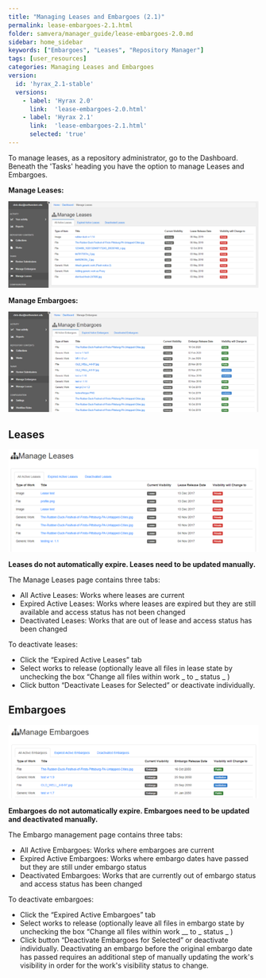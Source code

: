 ```yaml
---
title: "Managing Leases and Embargoes (2.1)"
permalink: lease-embargoes-2.1.html
folder: samvera/manager_guide/lease-embargoes-2.0.md
sidebar: home_sidebar
keywords: ["Embargoes", "Leases", "Repository Manager"]
tags: [user_resources]
categories: Managing Leases and Embargoes
version:
  id: 'hyrax_2.1-stable'
  versions:  
    - label: 'Hyrax 2.0'
      link:  'lease-embargoes-2.0.html'
    - label: 'Hyrax 2.1'
      link:  'lease-embargoes-2.1.html'
      selected: 'true'
---
```

To manage leases, as a repository administrator, go to the Dashboard. Beneath the 'Tasks' heading you have the option to manage Leases and Embargoes.

**Manage Leases:**

![Manage Leases](/images/screenshots/admin-tasks-leases.png)

**Manage Embargoes:**

![Manage Leases](/images/screenshots/admin-tasks-embargoes.png)

## Leases

![Manage Leases](/images/screenshots/manage-leases.png)

**Leases do not automatically expire. Leases need to be updated manually.**

The Manage Leases page contains three tabs:
- All Active Leases: Works where leases are current
- Expired Active Leases: Works where leases are expired but they are still available and access status has not been changed
- Deactivated Leases: Works that are out of lease and access status has been changed

To deactivate leases:
- Click the “Expired Active Leases” tab
- Select works to release (optionally leave all files in lease state by unchecking the box “Change all files within work _ to _ status _ )
- Click button “Deactivate Leases for Selected” or deactivate individually.

## Embargoes

![Manage Embargoes](/images/screenshots/manage-embargoes.png)

**Embargoes do not automatically expire. Embargoes need to be updated and deactivated manually.**

The Embargo management page contains three tabs:
- All Active Embargoes: Works where embargoes are current
- Expired Active Embargoes: Works where embargo dates have passed but they are still under embargo status
- Deactivated Embargoes: Works that are currently out of embargo status and access status has been changed

To deactivate embargoes:
- Click the “Expired Active Embargoes” tab
- Select works to release (optionally leave all files in embargo state by unchecking the box “Change all files within work __ to _ status _ )
- Click button “Deactivate Embargoes for Selected” or deactivate individually. Deactivating an embargo before the original embargo date has passed requires an additional step of manually updating the work's visibility in order for the work's visibility status to change.
